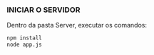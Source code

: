 ### INICIAR O SERVIDOR

Dentro da pasta Server, executar os comandos:
```sh
npm install
node app.js
``` 

